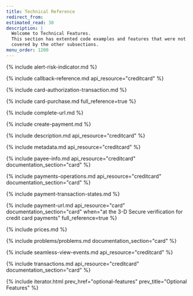 ```yaml
---
title: Technical Reference
redirect_from:
estimated_read: 30
description: |
  Welcome to Technical Features.
  This section has extented code examples and features that were not
  covered by the other subsections.
menu_order: 1200
---
```


{% include alert-risk-indicator.md %}

{% include callback-reference.md api_resource="creditcard" %}

{% include card-authorization-transaction.md %}

{% include card-purchase.md full_reference=true %}

{% include complete-url.md %}

{% include create-payment.md %}

{% include description.md api_resource="creditcard" %}

{% include metadata.md api_resource="creditcard" %}

{% include payee-info.md api_resource="creditcard" documentation_section="card" %}

{% include payments-operations.md api_resource="creditcard"
documentation_section="card" %}

{% include payment-transaction-states.md %}

{% include payment-url.md api_resource="card" documentation_section="card"
when="at the 3-D Secure verification for credit card payments" full_reference=true %}

{% include prices.md %}

{% include problems/problems.md documentation_section="card" %}

{% include seamless-view-events.md api_resource="creditcard" %}

{% include transactions.md api_resource="creditcard" documentation_section="card" %}

{% include iterator.html prev_href="optional-features" prev_title="Optional Features" %}
